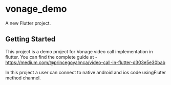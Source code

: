 # vonage_demo

A new Flutter project.

## Getting Started

This project is a demo project for Vonage video call implementation in flutter.
You can find the complete guide at - https://medium.com/@princegoyalmca/video-call-in-flutter-d303e5e30bab

In this project a user can connect to native android and ios code usingFluter method channel.
